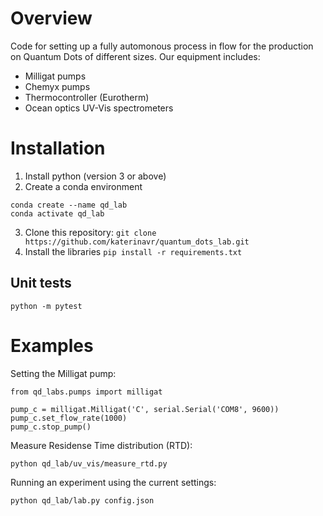 # Overview
Code for setting up a fully automonous process in flow for the production on Quantum Dots of different sizes.
Our equipment includes:
- Milligat pumps
- Chemyx pumps
- Thermocontroller (Eurotherm)
- Ocean optics UV-Vis spectrometers 

# Installation
1. Install python (version 3 or above)
2. Create a conda environment
```
conda create --name qd_lab
conda activate qd_lab
```
3. Clone this repository:
```git clone https://github.com/katerinavr/quantum_dots_lab.git ```
4. Install the libraries
```pip install -r requirements.txt```

## Unit tests
```
python -m pytest
```

# Examples

Setting the Milligat pump:
```
from qd_labs.pumps import milligat

pump_c = milligat.Milligat('C', serial.Serial('COM8', 9600))
pump_c.set_flow_rate(1000)
pump_c.stop_pump()
```

Measure Residense Time distribution (RTD):

```
python qd_lab/uv_vis/measure_rtd.py
```

Running an experiment using the current settings:

```
python qd_lab/lab.py config.json
```